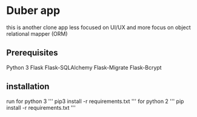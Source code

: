 # Duber app
this is another clone app less focused on UI/UX and more focus on object relational mapper (ORM)

## Prerequisites
Python 3
Flask
Flask-SQLAlchemy
Flask-Migrate
Flask-Bcrypt

## installation
run 
for python 3
'''
pip3 install -r requirements.txt
'''
for python 2
'''
pip install -r requirements.txt
'''


